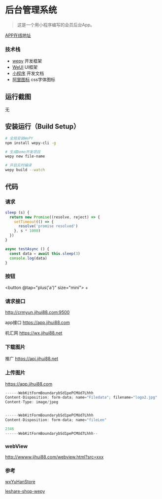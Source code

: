 # 后台管理系统

> 这是一个用小程序编写的会员后台App。

[APP在线地址](http://app.jihui88.com)

### 技术栈
- [wepy](https://tencent.github.io/wepy/) 开发框架
- [WeUI](https://weui.io/) UI框架
- [小程序](http://mp.weixin.qq.com/debug/wxadoc/dev/) 开发文档
- [阿里图标](http://iconfont.cn) css字体图标

## 运行截图
无

## 安装运行（Build Setup）

``` bash
# 全局安装WePY
npm install wepy-cli -g

# 生成Demo开发项目
wepy new file-name

# 开启实时编译
wepy build --watch
```

## 代码

### 请求

```javascript
sleep (s) {
  return new Promise((resolve, reject) => {
    setTimeout(() => {
      resolve('promise resolved')
    }, s * 1000)
  })
}

async testAsync () {
  const data = await this.sleep(3)
  console.log(data)
}
```

### 按钮
<button @tap="plus('a')" size="mini">  +  </button>

### 请求接口
http://crmyun.jihui88.com:9500

app接口 https://app.jihui88.com

机汇网 https://wx.jihui88.net


### 下载图片
推广  https://api.jihui88.net

### 上传图片
https://app.jihui88.com

```javascript
------WebKitFormBoundarybSd1pePCMUd7Lhhh
Content-Disposition: form-data; name="Filedata"; filename="logo2.jpg"
Content-Type: image/jpeg


------WebKitFormBoundarybSd1pePCMUd7Lhhh
Content-Disposition: form-data; name="fileLen"

2346
------WebKitFormBoundarybSd1pePCMUd7Lhhh--
```

### webView
http://wwww.jihui88.com/webview.html?src=xxx


### 参考
[wxYuHanStore](https://github.com/dyq086/wxYuHanStore)

[leshare-shop-wepy](https://github.com/coolhwm/leshare-shop-wepy)
